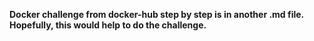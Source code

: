 **Docker challenge from docker-hub step by step is in another .md file. Hopefully, this would help to do the challenge.**
